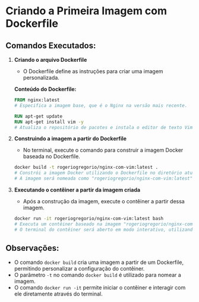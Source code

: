 # Criando a Primeira Imagem com Dockerfile

## Comandos Executados:

1. **Criando o arquivo Dockerfile**
   - O Dockerfile define as instruções para criar uma imagem personalizada.

   **Conteúdo do Dockerfile:**
   ```Dockerfile
   FROM nginx:latest
   # Especifica a imagem base, que é o Nginx na versão mais recente.

   RUN apt-get update
   RUN apt-get install vim -y
   # Atualiza o repositório de pacotes e instala o editor de texto Vim.
   ```

2. **Construindo a imagem a partir do Dockerfile**
   - No terminal, execute o comando para construir a imagem Docker baseada no Dockerfile.
   ```bash
   docker build -t rogeriogregorio/nginx-com-vim:latest .
   # Constrói a imagem Docker utilizando o Dockerfile no diretório atual.
   # A imagem será nomeada como "rogeriogregorio/nginx-com-vim:latest".
   ```

3. **Executando o contêiner a partir da imagem criada**
   - Após a construção da imagem, execute o contêiner a partir dessa imagem.
   ```bash
   docker run -it rogeriogregorio/nginx-com-vim:latest bash
   # Executa um contêiner baseado na imagem "rogeriogregorio/nginx-com-vim:latest".
   # O terminal do contêiner será aberto em modo interativo, utilizando o shell bash.
   ```

## Observações:
- O comando `docker build` cria uma imagem a partir de um Dockerfile, permitindo personalizar a configuração do contêiner.
- O parâmetro `-t` no comando `docker build` é utilizado para nomear a imagem.
- O comando `docker run -it` permite iniciar o contêiner e interagir com ele diretamente através do terminal.